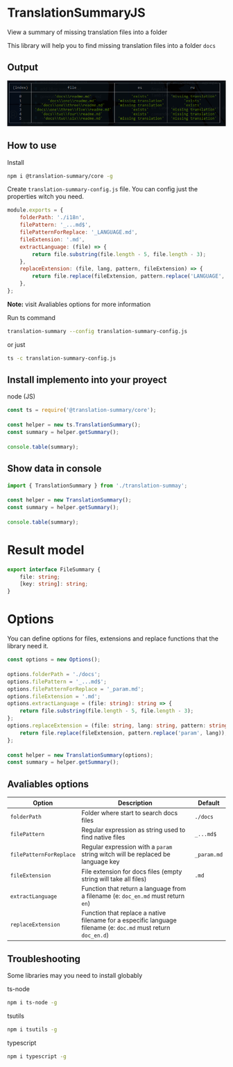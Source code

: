 # TranslationSummaryJS

View a summary of missing translation files into a folder


This library will help you to find missing translation files into a folder `docs`

## Output

<p> <img src="./assets/capture.png" alt="capture" /> </p>


## How to use

Install
```bash
npm i @translation-summary/core -g
```

Create `translation-summary-config.js` file.
You can config just the properties witch you need. 

```javascript 
module.exports = {
    folderPath: './i18n',
    filePattern: '_...md$',
    filePatternForReplace: '_LANGUAGE.md',
    fileExtension: '.md',
    extractLanguage: (file) => {
        return file.substring(file.length - 5, file.length - 3);
    },
    replaceExtension: (file, lang, pattern, fileExtension) => {
        return file.replace(fileExtension, pattern.replace('LANGUAGE', lang));
    },
};
```
**Note:** visit Avaliables options for more information

Run ts command
```bash
translation-summary --config translation-summary-config.js
```
or just
```bash
ts -c translation-summary-config.js
```

## Install implemento into your proyect

node (JS)
```javascript
const ts = require('@translation-summary/core');

const helper = new ts.TranslationSummary();
const summary = helper.getSummary();

console.table(summary);
```

## Show data in console

```typescript
import { TranslationSummary } from './translation-summay';

const helper = new TranslationSummary();
const summary = helper.getSummary();

console.table(summary);
```

# Result model

```typescript
export interface FileSummary {
    file: string;
    [key: string]: string;
}
```

# Options

You can define options for files, extensions and replace functions that the library need it.

```typescript
const options = new Options();

options.folderPath = './docs';
options.filePattern = '_...md$';
options.filePatternForReplace = '_param.md';
options.fileExtension = '.md';
options.extractLanguage = (file: string): string => {
    return file.substring(file.length - 5, file.length - 3);
};
options.replaceExtension = (file: string, lang: string, pattern: string, fileExtension: string): string => {
    return file.replace(fileExtension, pattern.replace('param', lang));
};

const helper = new TranslationSummary(options);
const summary = helper.getSummary();
```


## Avaliables options

| Option         | Description                                                                                                                 | Default     |
| -------------- | --------------------------------------------------------------------------------------------------------------------------- | ----------- |
| `folderPath`         | Folder where start to search docs files                                                                               | `./docs`    |
| `filePattern`         | Regular expression as string used to find native files                                                               | `_...md$`   |
| `filePatternForReplace` | Regular expression with a `param` string witch will be replaced be language key                                    | `_param.md` |
| `fileExtension`    | File extension for docs files (empty string will take all files)                                                        | `.md`       |
| `extractLanguage`        | Function that return a language from a filename (e: `doc_en.md` must return `en`)                                 |             |
| `replaceExtension`        | Function that replace a native filename for a especific language filename (e: `doc.md` must return `doc_en.d`)   |             |


## Troubleshooting

Some libraries may you need to install globably

ts-node
```bash
npm i ts-node -g
```

tsutils
```bash
npm i tsutils -g
```

typescript
```bash
npm i typescript -g
```